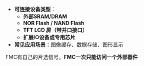 - **可连接设备类型**：
  - **外部SRAM/DRAM**
  - **NOR Flash / NAND Flash**
  - **TFT LCD 屏（带并口接口）**
  - **扩展IO设备或专用芯片**
- **常见应用场景**：图像缓存、数据存储、图形显示

FMC有自己的片选信号。**FMC一次只能访问一个外部器件**